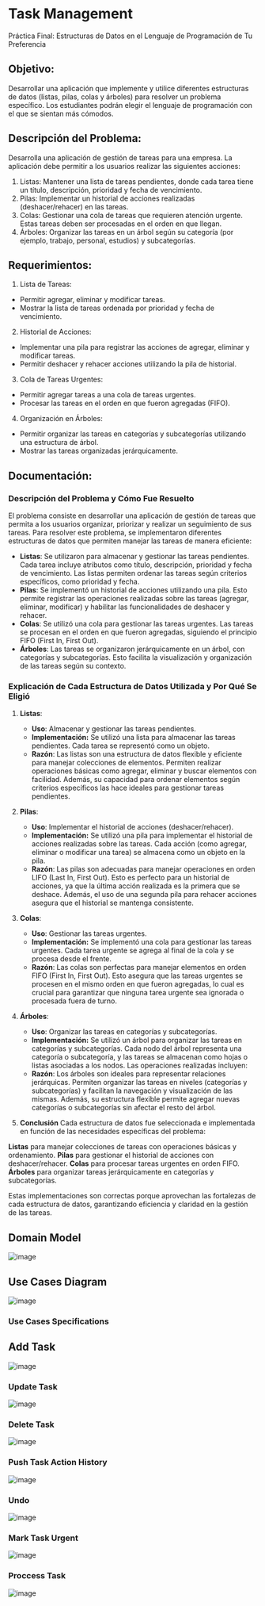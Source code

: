 # Task Management
Práctica Final: Estructuras de Datos en el Lenguaje de Programación de Tu Preferencia

## Objetivo:
Desarrollar una aplicación que implemente y utilice diferentes estructuras de datos (listas, pilas, colas y árboles) para resolver un problema específico. Los estudiantes podrán elegir el lenguaje de programación con el que se sientan más cómodos.

## Descripción del Problema:
Desarrolla una aplicación de gestión de tareas para una empresa. La aplicación debe permitir a los usuarios realizar las siguientes acciones:
1. Listas: Mantener una lista de tareas pendientes, donde cada tarea tiene un título, descripción, prioridad y fecha de vencimiento.
2. Pilas: Implementar un historial de acciones realizadas (deshacer/rehacer) en las tareas.
3. Colas: Gestionar una cola de tareas que requieren atención urgente. Estas tareas deben ser procesadas en el orden en que llegan.
4. Árboles: Organizar las tareas en un árbol según su categoría (por ejemplo, trabajo, personal, estudios) y subcategorías.

## Requerimientos:
1. Lista de Tareas:
- Permitir agregar, eliminar y modificar tareas.
- Mostrar la lista de tareas ordenada por prioridad y fecha de vencimiento.
2. Historial de Acciones:
- Implementar una pila para registrar las acciones de agregar, eliminar y modificar tareas.
- Permitir deshacer y rehacer acciones utilizando la pila de historial.
3. Cola de Tareas Urgentes:
- Permitir agregar tareas a una cola de tareas urgentes.
- Procesar las tareas en el orden en que fueron agregadas (FIFO).
4. Organización en Árboles:
- Permitir organizar las tareas en categorías y subcategorías utilizando una estructura de árbol.
- Mostrar las tareas organizadas jerárquicamente.

## Documentación:

### Descripción del Problema y Cómo Fue Resuelto
El problema consiste en desarrollar una aplicación de gestión de tareas que permita a los usuarios organizar, priorizar y realizar un seguimiento de sus tareas. Para resolver este problema, se implementaron diferentes estructuras de datos que permiten manejar las tareas de manera eficiente:

- **Listas**: Se utilizaron para almacenar y gestionar las tareas pendientes. Cada tarea incluye atributos como título, descripción, prioridad y fecha de vencimiento. Las listas permiten ordenar las tareas según criterios específicos, como prioridad y fecha.
- **Pilas**: Se implementó un historial de acciones utilizando una pila. Esto permite registrar las operaciones realizadas sobre las tareas (agregar, eliminar, modificar) y habilitar las funcionalidades de deshacer y rehacer.
- **Colas**: Se utilizó una cola para gestionar las tareas urgentes. Las tareas se procesan en el orden en que fueron agregadas, siguiendo el principio FIFO (First In, First Out).
- **Árboles**: Las tareas se organizaron jerárquicamente en un árbol, con categorías y subcategorías. Esto facilita la visualización y organización de las tareas según su contexto.

### Explicación de Cada Estructura de Datos Utilizada y Por Qué Se Eligió
1. **Listas**:
   - **Uso**: Almacenar y gestionar las tareas pendientes.
   - **Implementación:** Se utilizó una lista para almacenar las tareas pendientes. Cada tarea se representó como un objeto.
   - **Razón**: Las listas son una estructura de datos flexible y eficiente para manejar colecciones de elementos. Permiten realizar operaciones básicas como agregar, eliminar y buscar elementos con facilidad. Además, su capacidad para ordenar elementos según criterios específicos las hace ideales para gestionar tareas pendientes.

2. **Pilas**:
   - **Uso**: Implementar el historial de acciones (deshacer/rehacer).
   - **Implementación:** Se utilizó una pila para implementar el historial de acciones realizadas sobre las tareas. Cada acción (como agregar, eliminar o modificar una tarea) se almacena como un objeto en la pila.
   - **Razón**: Las pilas son adecuadas para manejar operaciones en orden LIFO (Last In, First Out). Esto es perfecto para un historial de acciones, ya que la última acción realizada es la primera que se deshace. Además, el uso de una segunda pila para rehacer acciones asegura que el historial se mantenga consistente.

3. **Colas**:
   - **Uso**: Gestionar las tareas urgentes.
   - **Implementación:** Se implementó una cola para gestionar las tareas urgentes. Cada tarea urgente se agrega al final de la cola y se procesa desde el frente. 
   - **Razón**: Las colas son perfectas para manejar elementos en orden FIFO (First In, First Out). Esto asegura que las tareas urgentes se procesen en el mismo orden en que fueron agregadas, lo cual es crucial para garantizar que ninguna tarea urgente sea ignorada o procesada fuera de turno.

4. **Árboles**:
   - **Uso**: Organizar las tareas en categorías y subcategorías.
   - **Implementación:** Se utilizó un árbol para organizar las tareas en categorías y subcategorías. Cada nodo del árbol representa una categoría o subcategoría, y las tareas se almacenan como hojas o listas asociadas a los nodos. Las operaciones realizadas incluyen:
   - **Razón**: Los árboles son ideales para representar relaciones jerárquicas. Permiten organizar las tareas en niveles (categorías y subcategorías) y facilitan la navegación y visualización de las mismas. Además, su estructura flexible permite agregar nuevas categorías o subcategorías sin afectar el resto del árbol.

5. **Conclusión**
Cada estructura de datos fue seleccionada e implementada en función de las necesidades específicas del problema:

**Listas** para manejar colecciones de tareas con operaciones básicas y ordenamiento.
**Pilas** para gestionar el historial de acciones con deshacer/rehacer.
**Colas** para procesar tareas urgentes en orden FIFO.
**Árboles** para organizar tareas jerárquicamente en categorías y subcategorías.

Estas implementaciones son correctas porque aprovechan las fortalezas de cada estructura de datos, garantizando eficiencia y claridad en la gestión de las tareas.

## Domain Model
![image](https://github.com/user-attachments/assets/2e306aa5-0bc0-44fe-b04d-451757e457f5)

## Use Cases Diagram
![image](https://github.com/user-attachments/assets/01c7d3eb-6e78-415c-93c3-712f4d15906c)

### Use Cases Specifications

## Add Task
![image](https://github.com/user-attachments/assets/10bd080b-e806-4d89-8635-a86110f0e3db)

### Update Task
![image](https://github.com/user-attachments/assets/d472238d-148c-43f1-a054-786c60bb85c0)

### Delete Task
![image](https://github.com/user-attachments/assets/d9a3decd-2d71-4d2f-a06e-bfebb9bcc2d5)

### Push Task Action History
![image](https://github.com/user-attachments/assets/de08daae-74c9-4023-be0c-4ad6be35f74b)

### Undo 
![image](https://github.com/user-attachments/assets/6bf70971-4f65-45e4-96b2-23adb754a8fa)

### Mark Task Urgent
![image](https://github.com/user-attachments/assets/b532ce4f-ffe4-402d-93c6-04c82e6c2c2f)

### Proccess Task
![image](https://github.com/user-attachments/assets/6d0c6736-d059-405a-b345-e84983ecb2b4)
